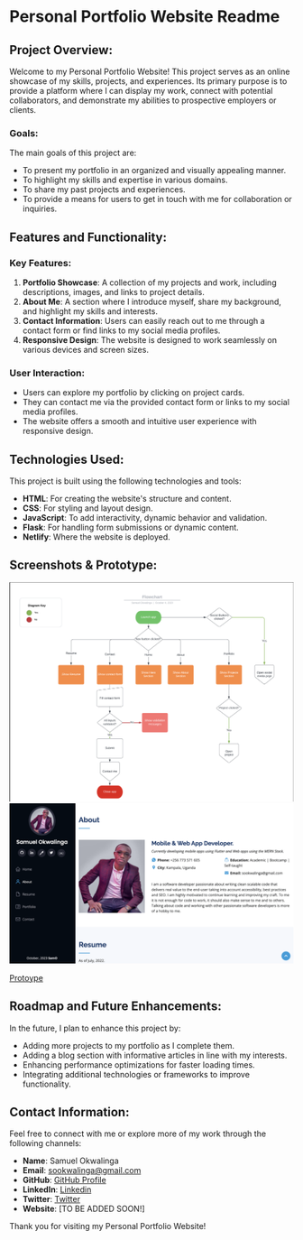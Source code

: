 # Personal Portfolio Website Readme

## Project Overview:

Welcome to my Personal Portfolio Website! This project serves as an online showcase of my skills, projects, and experiences. Its primary purpose is to provide a platform where I can display my work, connect with potential collaborators, and demonstrate my abilities to prospective employers or clients.

### Goals:

The main goals of this project are:

- To present my portfolio in an organized and visually appealing manner.
- To highlight my skills and expertise in various domains.
- To share my past projects and experiences.
- To provide a means for users to get in touch with me for collaboration or inquiries.

## Features and Functionality:

### Key Features:

1. **Portfolio Showcase**: A collection of my projects and work, including descriptions, images, and links to project details.
2. **About Me**: A section where I introduce myself, share my background, and highlight my skills and interests.
3. **Contact Information**: Users can easily reach out to me through a contact form or find links to my social media profiles.
4. **Responsive Design**: The website is designed to work seamlessly on various devices and screen sizes.

### User Interaction:

- Users can explore my portfolio by clicking on project cards.
- They can contact me via the provided contact form or links to my social media profiles.
- The website offers a smooth and intuitive user experience with responsive design.

## Technologies Used:

This project is built using the following technologies and tools:

- **HTML**: For creating the website's structure and content.
- **CSS**: For styling and layout design.
- **JavaScript**: To add interactivity, dynamic behavior and validation.
- **Flask**: For handling form submissions or dynamic content.
- **Netlify**: Where the website is deployed.

## Screenshots & Prototype:

![Flowchart](flowchart.png)
![Design](hifi_design.png)

[Protoype](https://www.figma.com/proto/eOX3A9H8y0Lz66hCt9l3td/Portfolio-Website?type=design&node-id=1-2&t=hnztp8W3zMAbr2vZ-1&scaling=scale-down&page-id=0%3A1&mode=design)

## Roadmap and Future Enhancements:

In the future, I plan to enhance this project by:

- Adding more projects to my portfolio as I complete them.
- Adding a blog section with informative articles in line with my interests.
- Enhancing performance optimizations for faster loading times.
- Integrating additional technologies or frameworks to improve functionality.

## Contact Information:

Feel free to connect with me or explore more of my work through the following channels:

- **Name**: Samuel Okwalinga
- **Email**: sookwalinga@gmail.com
- **GitHub**: [GitHub Profile](https://github.com/sookwalinga)
- **LinkedIn**: [Linkedin](https://www.linkedin.com/in/sookwalinga/)
- **Twitter**: [Twitter](https://twitter.com/sookwalinga)
- **Website**: [TO BE ADDED SOON!]

Thank you for visiting my Personal Portfolio Website!
